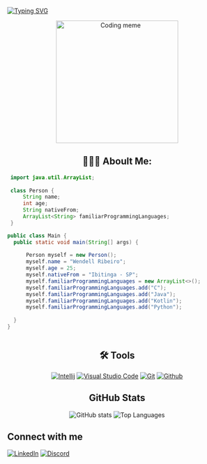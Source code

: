 [![Typing SVG](https://readme-typing-svg.herokuapp.com/?color=ffcc00&size=35&center=true&vCenter=true&width=1000&lines=Hello;+Be+Welcome!+:%29)](https://git.io/typing-svg)

<div align="center">
<img alt="Coding meme" height="280" src="https://media.licdn.com/dms/image/C4D12AQEyH4W0_3_8Lg/article-cover_image-shrink_600_2000/0/1617887567803?e=2147483647&v=beta&t=US7cTRcTMUhceakszySvF92nXvU6eLT_qhaaiUcAjTY">



## 👨🏽‍💻 Aboult Me:
</div>

```java
 import java.util.ArrayList;
         
 class Person {
     String name;
     int age;
     String nativeFrom;
     ArrayList<String> familiarProgrammingLanguages;
 }

public class Main {
  public static void main(String[] args) {
      
      Person myself = new Person();
      myself.name = "Wendell Ribeiro";
      myself.age = 25;
      myself.nativeFrom = "Ibitinga - SP";
      myself.familiarProgrammingLanguages = new ArrayList<>();
      myself.familiarProgrammingLanguages.add("C");
      myself.familiarProgrammingLanguages.add("Java");
      myself.familiarProgrammingLanguages.add("Kotlin");
      myself.familiarProgrammingLanguages.add("Python");
      
  }
}



```

<div align="center">

## 🛠️ Tools

<p>
        <a href="#"><img alt="Intellij" src="https://img.shields.io/badge/IntelliJIDEA-000000.svg?style=for-the-badge&logo=intellij-idea&logoColor=white"></a>
        <a href="#"><img alt="Visual Studio Code" src="https://img.shields.io/badge/Visual%20Studio%20Code-0078d7.svg?style=for-the-badge&logo=visual-studio-code&logoColor=white"></a>
        <a href="#"><img alt="Git" src="https://img.shields.io/badge/git-%23F05033.svg?style=for-the-badge&logo=git&logoColor=white"></a>
        <a href="#"><img alt="Github" src="https://img.shields.io/badge/github%20-121013?style=for-the-badge&logo=github&logoColor=white"></a>

</p>



## GitHub Stats

![GitHub stats](https://github-readme-stats.vercel.app/api?username=dellribeiro&hide_title=true&theme=transparent&bg_color=022037&border_color=ffcc00&show_icons=true&icon_color=ffcc00&title_color=FFF&text_color=FFF)
![Top Languages](https://github-readme-stats.vercel.app/api/top-langs/?username=dellribeiro&theme=transparent&layout=compact&title_color=ffcc00&text_color=87CEFA&border_color=ffcc00&bg_color=022037)

</div>


## Connect with me

[![LinkedIn](https://img.shields.io/badge/LinkedIn-000?style=for-the-badge&logo=linkedin&logoColor=0E76A8)](https://www.linkedin.com/in/wendell-ribeiro-a42a88212/)
[![Discord](https://img.shields.io/badge/Email-000?style=for-the-badge&logo=gmail)](mailto:dellhribeiro@gmail.com)

